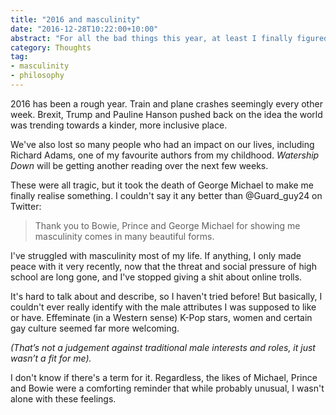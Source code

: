 ```yaml
---
title: "2016 and masculinity"
date: "2016-12-28T10:22:00+10:00"
abstract: "For all the bad things this year, at least I finally figured something out."
category: Thoughts
tag:
- masculinity
- philosophy
---
```

2016 has been a rough year. Train and plane crashes seemingly every other week. Brexit, Trump and Pauline Hanson pushed back on the idea the world was trending towards a kinder, more inclusive place.

We've also lost so many people who had an impact on our lives, including Richard Adams, one of my favourite authors from my childhood. *Watership Down* will be getting another reading over the next few weeks.

These were all tragic, but it took the death of George Michael to make me finally realise something. I couldn't say it any better than @Guard_guy24 on Twitter:

> Thank you to Bowie, Prince and George Michael for showing me masculinity comes in many beautiful forms.

I've struggled with masculinity most of my life. If anything, I only made peace with it very recently, now that the threat and social pressure of high school are long gone, and I've stopped giving a shit about online trolls.

It's hard to talk about and describe, so I haven't tried before! But basically, I couldn't ever really identify with the male attributes I was supposed to like or have. Effeminate (in a Western sense) K-Pop stars, women and certain gay culture seemed far more welcoming.

<p style="font-style:italic">(That’s not a judgement against traditional male interests and roles, it just wasn’t a fit for me).</p>

I don't know if there's a term for it. Regardless, the likes of Michael, Prince and Bowie were a comforting reminder that while probably unusual, I wasn't alone with these feelings.

